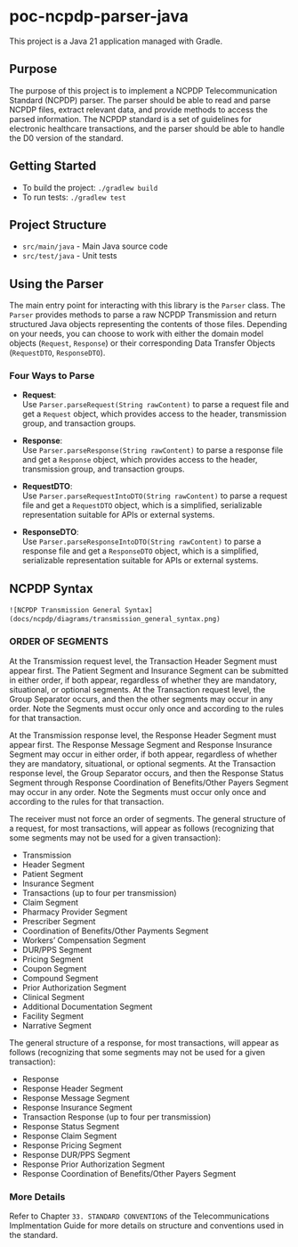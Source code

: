 # poc-ncpdp-parser-java

This project is a Java 21 application managed with Gradle.

## Purpose

The purpose of this project is to implement a NCPDP Telecommunication Standard (NCPDP) parser.
The parser should be able to read and parse NCPDP files, extract relevant data, and provide methods to access the parsed information.
The NCPDP standard is a set of guidelines for electronic healthcare transactions, and the parser should be able to handle the D0 version of the standard.

## Getting Started

- To build the project: `./gradlew build`
- To run tests: `./gradlew test`

## Project Structure
- `src/main/java` - Main Java source code
- `src/test/java` - Unit tests

## Using the Parser

The main entry point for interacting with this library is the `Parser` class. The `Parser` provides methods to parse a raw NCPDP Transmission and return structured Java objects representing the contents of those files. Depending on your needs, you can choose to work with either the domain model objects (`Request`, `Response`) or their corresponding Data Transfer Objects (`RequestDTO`, `ResponseDTO`).

### Four Ways to Parse

- **Request**:  
  Use `Parser.parseRequest(String rawContent)` to parse a request file and get a `Request` object, which provides access to the header, transmission group, and transaction groups.

- **Response**:  
  Use `Parser.parseResponse(String rawContent)` to parse a response file and get a `Response` object, which provides access to the header, transmission group, and transaction groups.

- **RequestDTO**:  
  Use `Parser.parseRequestIntoDTO(String rawContent)` to parse a request file and get a `RequestDTO` object, which is a simplified, serializable representation suitable for APIs or external systems.

- **ResponseDTO**:  
  Use `Parser.parseResponseIntoDTO(String rawContent)` to parse a response file and get a `ResponseDTO` object, which is a simplified, serializable representation suitable for APIs or external systems.

## NCPDP Syntax

    ![NCPDP Transmission General Syntax](docs/ncpdp/diagrams/transmission_general_syntax.png)

### ORDER OF SEGMENTS
At the Transmission request level, the Transaction Header Segment must appear first. The Patient Segment and Insurance Segment can be
submitted in either order, if both appear, regardless of whether they are mandatory, situational, or optional segments. At the Transaction
request level, the Group Separator occurs, and then the other segments may occur in any order. Note the Segments must occur only once
and according to the rules for that transaction.

At the Transmission response level, the Response Header Segment must appear first. The Response Message Segment and Response
Insurance Segment may occur in either order, if both appear, regardless of whether they are mandatory, situational, or optional segments. At
the Transaction response level, the Group Separator occurs, and then the Response Status Segment through Response Coordination of
Benefits/Other Payers Segment may occur in any order. Note the Segments must occur only once and according to the rules for that
transaction.

The receiver must not force an order of segments.
The general structure of a request, for most transactions, will appear as follows (recognizing that some segments may not be used for a given
transaction):
- Transmission
- Header Segment
- Patient Segment
- Insurance Segment
- Transactions (up to four per transmission)
- Claim Segment
- Pharmacy Provider Segment
- Prescriber Segment
- Coordination of Benefits/Other Payments Segment
- Workers’ Compensation Segment
- DUR/PPS Segment
- Pricing Segment
- Coupon Segment
- Compound Segment
- Prior Authorization Segment
- Clinical Segment
- Additional Documentation Segment
- Facility Segment
- Narrative Segment

The general structure of a response, for most transactions, will appear as follows (recognizing that some segments may not be used for a
given transaction):

- Response
- Response Header Segment
- Response Message Segment
- Response Insurance Segment
- Transaction Response (up to four per transmission)
- Response Status Segment
- Response Claim Segment
- Response Pricing Segment
- Response DUR/PPS Segment
- Response Prior Authorization Segment
- Response Coordination of Benefits/Other Payers Segment

### More Details
Refer to Chapter ```33. STANDARD CONVENTIONS``` of the Telecommunications Implmentation Guide for more details on structure and conventions used in the standard. 